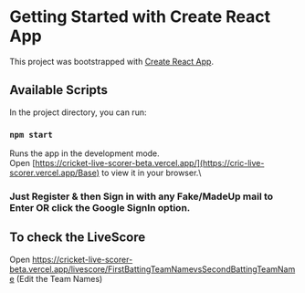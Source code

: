 # Getting Started with Create React App

This project was bootstrapped with [Create React App](https://github.com/facebook/create-react-app).

## Available Scripts

In the project directory, you can run:

### `npm start`

Runs the app in the development mode.\
Open [https://cricket-live-scorer-beta.vercel.app/](https://cric-live-scorer.vercel.app/Base) to view it in your browser.\
### Just Register & then Sign in with any Fake/MadeUp mail to Enter OR click the Google SignIn option.

## To check the LiveScore 
Open https://cricket-live-scorer-beta.vercel.app/livescore/FirstBattingTeamNamevsSecondBattingTeamName  (Edit the Team Names)

